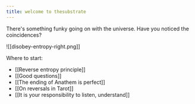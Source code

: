 ```yaml
---
title: welcome to thesubstrate
---
```

There's something funky going on with the universe. Have you noticed the coincidences?

![[disobey-entropy-right.png]]

Where to start:
- [[Reverse entropy principle]]
- [[Good questions]]
- [[The ending of Anathem is perfect]]
- [[On reversals in Tarot]]
- [[It is your responsibility to listen, understand]]